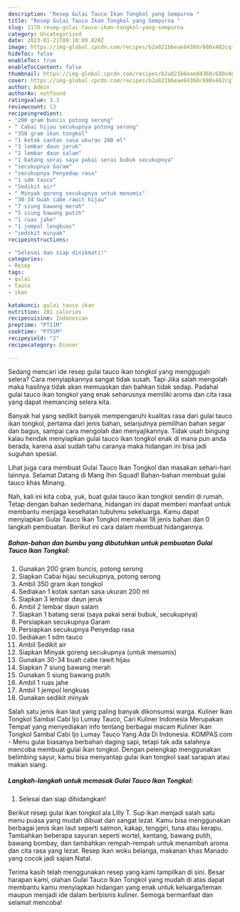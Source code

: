 ```yaml
---
description: "Resep Gulai Tauco Ikan Tongkol yang Sempurna "
title: "Resep Gulai Tauco Ikan Tongkol yang Sempurna "
slug: 1170-resep-gulai-tauco-ikan-tongkol-yang-sempurna
category: Uncategorized
date: 2023-01-21T09:10:09.828Z
image: https://img-global.cpcdn.com/recipes/b2a821b6eae84360/680x482cq70/gulai-tauco-ikan-tongkol-foto-resep-utama.jpg
hideToc: false
enableToc: true
enableTocContent: false
thumbnail: https://img-global.cpcdn.com/recipes/b2a821b6eae84360/680x482cq70/gulai-tauco-ikan-tongkol-foto-resep-utama.jpg
cover: https://img-global.cpcdn.com/recipes/b2a821b6eae84360/680x482cq70/gulai-tauco-ikan-tongkol-foto-resep-utama.jpg
author: Admin
authorAv: notfound
ratingvalue: 3.3
reviewcount: 13
recipeingredient:
- "200 gram buncis potong serong"
- " Cabai hijau secukupnya potong serong"
- "350 gram ikan tongkol"
- "1 kotak santan sasa ukuran 200 ml"
- "3 lembar daun jeruk"
- "2 lembar daun salam"
- "1 batang serai saya pakai serai bubuk secukupnya"
- "secukupnya Garam"
- "secukupnya Penyedap rasa"
- "1 sdm tauco"
- "Sedikit air"
- " Minyak goreng secukupnya untuk menumis"
- "30-34 buah cabe rawit hijau"
- "7 siung bawang merah"
- "5 siung bawang putih"
- "1 ruas jahe"
- "1 jempol lengkuas"
- "sedikit minyak"
recipeinstructions:

- "Selesai dan siap dinikmati!"
categories:
- Resep
tags:
- gulai
- tauco
- ikan

katakunci: gulai tauco ikan 
nutrition: 201 calories
recipecuisine: Indonesian
preptime: "PT11M"
cooktime: "PT55M"
recipeyield: "2"
recipecategory: Dinner

---
```



Sedang mencari ide resep gulai tauco ikan tongkol yang menggugah selera? Cara menyiapkannya sangat tidak susah. Tapi Jika salah mengolah maka hasilnya tidak akan memuaskan dan bahkan tidak sedap. Padahal gulai tauco ikan tongkol yang enak seharusnya memiliki aroma dan cita rasa yang dapat memancing selera kita.


Banyak hal yang sedikit banyak mempengaruhi kualitas rasa dari gulai tauco ikan tongkol, pertama dari jenis bahan, selanjutnya pemilihan bahan segar dan bagus, sampai cara mengolah dan menyajikannya. Tidak usah bingung kalau hendak menyiapkan gulai tauco ikan tongkol enak di mana pun anda berada, karena asal sudah tahu caranya maka hidangan ini bisa jadi suguhan spesial.

Lihat juga cara membuat Gulai Tauco Ikan Tongkol dan masakan sehari-hari lainnya. Selamat Datang di Mang Ihin Squad! Bahan-bahan membuat gulai tauco khas Minang.


Nah, kali ini kita coba, yuk, buat gulai tauco ikan tongkol sendiri di rumah. Tetap dengan bahan sederhana, hidangan ini dapat memberi manfaat untuk membantu menjaga kesehatan tubuhmu sekeluarga. Kamu dapat menyiapkan Gulai Tauco Ikan Tongkol memakai 18 jenis bahan dan 0 langkah pembuatan. Berikut ini cara dalam membuat hidangannya.

<!--inarticleads1-->

##### Bahan-bahan dan bumbu yang dibutuhkan untuk pembuatan Gulai Tauco Ikan Tongkol:

1. Gunakan 200 gram buncis, potong serong
1. Siapkan  Cabai hijau secukupnya, potong serong
1. Ambil 350 gram ikan tongkol
1. Sediakan 1 kotak santan sasa ukuran 200 ml
1. Siapkan 3 lembar daun jeruk
1. Ambil 2 lembar daun salam
1. Siapkan 1 batang serai (saya pakai serai bubuk, secukupnya)
1. Persiapkan secukupnya Garam
1. Persiapkan secukupnya Penyedap rasa
1. Sediakan 1 sdm tauco
1. Ambil Sedikit air
1. Siapkan  Minyak goreng secukupnya (untuk menumis)
1. Gunakan 30-34 buah cabe rawit hijau
1. Siapkan 7 siung bawang merah
1. Gunakan 5 siung bawang putih
1. Ambil 1 ruas jahe
1. Ambil 1 jempol lengkuas
1. Gunakan sedikit minyak


Salah satu jenis ikan laut yang paling banyak dikonsumsi warga. Kuliner Ikan Tongkol Sambal Cabi Ijo Lumay Tauco, Cari Kuliner Indonesia Merupakan Tempat yang menyediakan info tentang berbagai macam Kuliner Ikan Tongkol Sambal Cabi Ijo Lumay Tauco Yang Ada Di Indonesia. KOMPAS.com - Menu gulai biasanya berbahan daging sapi, tetapi tak ada salahnya mencoba membuat gulai ikan tongkol. Dengan pelengkap menggunakan belimbing sayur, kamu bisa menyantap gulai ikan tongkol saat sarapan atau makan siang. 

<!--inarticleads2-->

##### Langkah-langkah untuk memasak Gulai Tauco Ikan Tongkol:


1. Selesai dan siap dihidangkan!

Berikut resep gulai ikan tongkol ala Lilly T. Sup ikan menjadi salah satu menu puasa yang mudah dibuat dan sangat lezat. Kamu bisa menggunakan berbagai jenis ikan laut seperti salmon, kakap, tenggiri, tuna atau kerapu. Tambahkan beberapa sayuran seperti wortel, kentang, bawang putih, bawang bombay, dan tambahkan rempah-rempah untuk menambah aroma dan cita rasa yang lezat. Resep ikan woku belanga, makanan khas Manado yang cocok jadi sajian Natal. 

Terima kasih telah menggunakan resep yang kami tampilkan di sini. Besar harapan kami, olahan Gulai Tauco Ikan Tongkol yang mudah di atas dapat membantu kamu menyiapkan hidangan yang enak untuk keluarga/teman maupun menjadi ide dalam berbisnis kuliner. Semoga bermanfaat dan selamat mencoba!
